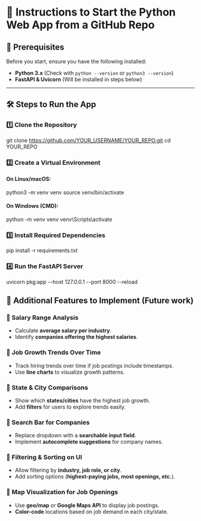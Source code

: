 # 🚀 Instructions to Start the Python Web App from a GitHub Repo  

## 📌 Prerequisites  
Before you start, ensure you have the following installed:  

- **Python 3.x** (Check with `python --version` or `python3 --version`)  
- **FastAPI & Uvicorn** (Will be installed in steps below)  

---

## 🛠️ Steps to Run the App  

### 1️⃣ Clone the Repository  

git clone https://github.com/YOUR_USERNAME/YOUR_REPO.git
cd YOUR_REPO

### 2️⃣ Create a Virtual Environment

#### On Linux/macOS:
python3 -m venv venv
source venv/bin/activate

#### On Windows (CMD):
python -m venv venv
venv\Scripts\activate

### 3️⃣ Install Required Dependencies
pip install -r requirements.txt
### 4️⃣ Run the FastAPI Server
uvicorn pkg:app --host 127.0.0.1 --port 8000 --reload










## 🚀 Additional Features to Implement (Future work)

### 📌 Salary Range Analysis

-   Calculate **average salary per industry**.
-   Identify **companies offering the highest salaries**.

### 📌 Job Growth Trends Over Time

-   Track hiring trends over time if job postings include timestamps.
-   Use **line charts** to visualize growth patterns.

### 📌 State & City Comparisons

-   Show which **states/cities** have the highest job growth.
-   Add **filters** for users to explore trends easily.

### 📌 Search Bar for Companies

-   Replace dropdown with a **searchable input field**.
-   Implement **autocomplete suggestions** for company names.

### 📌 Filtering & Sorting on UI

-   Allow filtering by **industry, job role, or city**.
-   Add sorting options (**highest-paying jobs, most openings, etc.**).

### 📌 Map Visualization for Job Openings

-   Use **geo/map** or **Google Maps API** to display job postings.
-   **Color-code** locations based on job demand in each city/state.